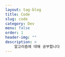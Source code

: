```yaml
---
layout: tag-blog
title: Code
slug: code
category: Dev
menu: false
order: 1
header-img: ""
description: >
	알고리즘에 대해 공부합니다
---
```

